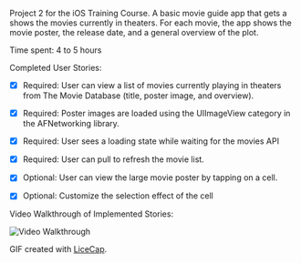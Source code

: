 Project 2 for the iOS Training Course. 
A basic movie guide app that gets a shows the movies currently in theaters. For each movie, the app shows the movie poster, the release date, and a general overview of the plot. 

Time spent: 4 to 5 hours

Completed User Stories:
 * [x] Required: User can view a list of movies currently playing in theaters from The Movie Database (title, poster image, and overview).

 * [x] Required: Poster images are loaded using the UIImageView category in the AFNetworking library.
 * [x] Required: User sees a loading state while waiting for the movies API
 * [x] Required: User can pull to refresh the movie list.
 * [x] Optional: User can view the large movie poster by tapping on a cell.
 * [x] Optional: Customize the selection effect of the cell
 
Video Walkthrough of Implemented Stories:

![Video Walkthrough](http://i1313.photobucket.com/albums/t547/Darwin_Mendyke/move_app_recording_zpswfifxbmx.gif)

GIF created with [LiceCap](http://www.cockos.com/licecap/).
